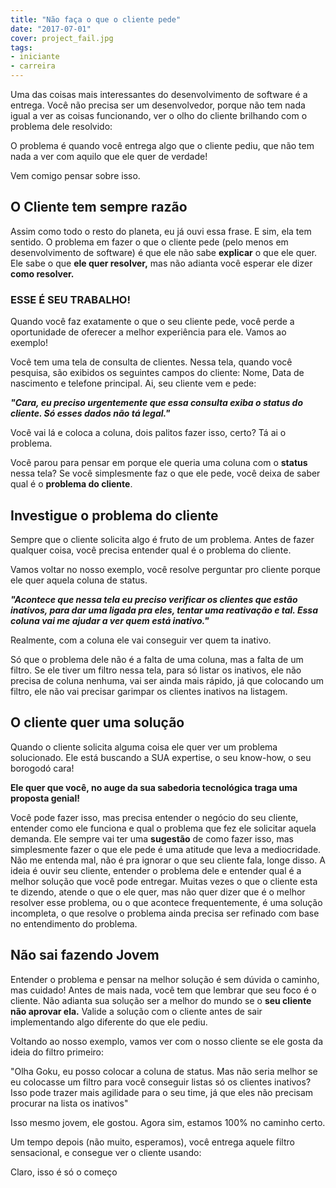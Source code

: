 ```yaml
---
title: "Não faça o que o cliente pede"
date: "2017-07-01"
cover: project_fail.jpg
tags: 
- iniciante
- carreira
---
```


Uma das coisas mais interessantes do desenvolvimento de software é a entrega. Você não precisa ser um desenvolvedor, porque não tem nada igual a ver as coisas funcionando, ver o olho do cliente brilhando com o problema dele resolvido:

<ImagePoster caption="Sério?" :src="require('@/assets/img/really.gif')" />

O problema é quando você entrega algo que o cliente pediu, que não tem nada a ver com aquilo que ele quer de verdade!

Vem comigo pensar sobre isso.

## O Cliente tem sempre razão

Assim como todo o resto do planeta, eu já ouvi essa frase. E sim, ela tem sentido. O problema em fazer o que o cliente pede (pelo menos em desenvolvimento de software) é que ele não sabe **explicar** o que ele quer. Ele sabe o que **ele quer resolver,** mas não adianta você esperar ele dizer **como resolver.**

### **ESSE É SEU TRABALHO!**

Quando você faz exatamente o que o seu cliente pede, você perde a oportunidade de oferecer a melhor experiência para ele. Vamos ao exemplo!

Você tem uma tela de consulta de clientes. Nessa tela, quando você pesquisa, são exibidos os seguintes campos do cliente: Nome, Data de nascimento e telefone principal. Ai, seu cliente vem e pede:

**_"Cara, eu preciso urgentemente que essa consulta exiba o status do cliente. Só esses dados não tá legal."_**

Você vai lá e coloca a coluna, dois palitos fazer isso, certo? Tá ai o problema.

Você parou para pensar em porque ele queria uma coluna com o **status** nessa tela? Se você simplesmente faz o que ele pede, você deixa de saber qual é o **problema do cliente**.

## Investigue o problema do cliente

Sempre que o cliente solicita algo é fruto de um problema. Antes de fazer qualquer coisa, você precisa entender qual é o problema do cliente.

Vamos voltar no nosso exemplo, você resolve perguntar pro cliente porque ele quer aquela coluna de status.

**_"Acontece que nessa tela eu preciso verificar os clientes que estão inativos, para dar uma ligada pra eles, tentar uma reativação e tal. Essa coluna vai me ajudar a ver quem está inativo."_**

Realmente, com a coluna ele vai conseguir ver quem ta inativo.

Só que o problema dele não é a falta de uma coluna, mas a falta de um filtro. Se ele tiver um filtro nessa tela, para só listar os inativos, ele não precisa de coluna nenhuma, vai ser ainda mais rápido, já que colocando um filtro, ele não vai precisar garimpar os clientes inativos na listagem.

## O cliente quer uma solução

Quando o cliente solicita alguma coisa ele quer ver um problema solucionado. Ele está buscando a SUA expertise, o seu know-how, o seu borogodó cara!

**Ele quer que você, no auge da sua sabedoria tecnológica traga uma proposta genial!**

Você pode fazer isso, mas precisa entender o negócio do seu cliente, entender como ele funciona e qual o problema que fez ele solicitar aquela demanda. Ele sempre vai ter uma **sugestão** de como fazer isso, mas simplesmente fazer o que ele pede é uma atitude que leva a mediocridade. Não me entenda mal, não é pra ignorar o que seu cliente fala, longe disso. A ideia é ouvir seu cliente, entender o problema dele e entender qual é a melhor solução que você pode entregar. Muitas vezes o que o cliente esta te dizendo, atende o que o ele quer, mas não quer dizer que é o melhor resolver esse problema, ou o que acontece frequentemente, é uma solução incompleta, o que resolve o problema ainda precisa ser refinado com base no entendimento do problema.

## Não sai fazendo Jovem

Entender o problema e pensar na melhor solução é sem dúvida o caminho, mas cuidado! Antes de mais nada, você tem que lembrar que seu foco é o cliente. Não adianta sua solução ser a melhor do mundo se o **seu cliente não aprovar ela.** Valide a solução com o cliente antes de sair implementando algo diferente do que ele pediu.

Voltando ao nosso exemplo, vamos ver com o nosso cliente se ele gosta da ideia do filtro primeiro:

"Olha Goku, eu posso colocar a coluna de status. Mas não seria melhor se eu colocasse um filtro para você conseguir listas só os clientes inativos? Isso pode trazer mais agilidade para o seu time, já que eles não precisam procurar na lista os inativos"

<ImagePoster caption="Parece bom..." :src="require('@/assets/img/lgtm.gif')" />

Isso mesmo jovem, ele gostou. Agora sim, estamos 100% no caminho certo.

Um tempo depois (não muito, esperamos), você entrega aquele filtro sensacional, e consegue ver o cliente usando:

<ImagePoster caption="Ficou sensacional!" :src="require('@/assets/img/happy.gif')" />

Claro, isso é só o começo

<Signature />